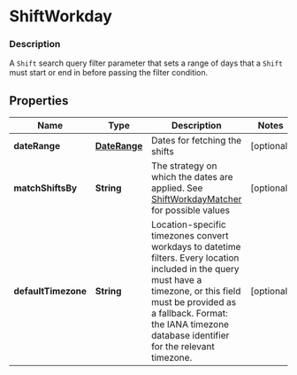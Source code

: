 
# ShiftWorkday

### Description

A `Shift` search query filter parameter that sets a range of days that  a `Shift` must start or end in before passing the filter condition.

## Properties
Name | Type | Description | Notes
------------ | ------------- | ------------- | -------------
**dateRange** | [**DateRange**](DateRange.md) | Dates for fetching the shifts |  [optional]
**matchShiftsBy** | **String** | The strategy on which the dates are applied. See [ShiftWorkdayMatcher](#type-shiftworkdaymatcher) for possible values |  [optional]
**defaultTimezone** | **String** | Location-specific timezones convert workdays to datetime filters. Every location included in the query must have a timezone, or this field must be provided as a fallback. Format: the IANA timezone database identifier for the relevant timezone. |  [optional]



